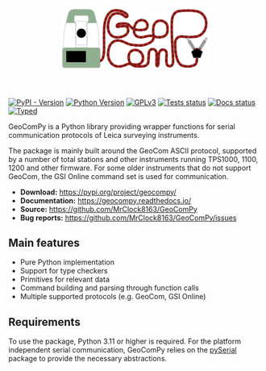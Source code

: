 <h1 align="center">
<img src="https://raw.githubusercontent.com/mrclock8163/geocompy/main/docs/geocompy_logo.png" alt="GeoComPy logo" width="300">
</h1><br>

[![PyPI - Version](https://img.shields.io/pypi/v/geocompy)](https://pypi.org/project/geocompy/)
[![Python Version](https://img.shields.io/python/required-version-toml?tomlFilePath=https%3A%2F%2Fraw.githubusercontent.com%2FMrClock8163%2FGeoComPy%2Frefs%2Fheads%2Fmain%2Fpyproject.toml)](https://pypi.org/project/geocompy/)
[![GPLv3](https://img.shields.io/github/license/mrclock8163/geocompy)](https://www.gnu.org/licenses/gpl-3.0.html)
[![Tests status](https://img.shields.io/github/actions/workflow/status/mrclock8163/geocompy/run-tests.yml?label=tests)](https://github.com/MrClock8163/GeoComPy)
[![Docs status](https://app.readthedocs.org/projects/geocompy/badge/?version=latest)](https://geocompy.readthedocs.io/latest/)
[![Typed](https://img.shields.io/pypi/types/geocompy)](https://pypi.org/project/geocompy/)

GeoComPy is a Python library providing wrapper functions for serial
communication protocols of Leica surveying instruments.

The package is mainly built around the GeoCom ASCII protocol, supported by
a number of total stations and other instruments running TPS1000, 1100, 1200
and other firmware. For some older instruments that do not support GeoCom,
the GSI Online command set is used for communication.

- **Download:** https://pypi.org/project/geocompy/
- **Documentation:** https://geocompy.readthedocs.io/
- **Source:** https://github.com/MrClock8163/GeoComPy
- **Bug reports:** https://github.com/MrClock8163/GeoComPy/issues

## Main features

- Pure Python implementation
- Support for type checkers
- Primitives for relevant data
- Command building and parsing through function calls
- Multiple supported protocols (e.g. GeoCom, GSI Online)

## Requirements

To use the package, Python 3.11 or higher is required.
For the platform independent serial communication, GeoComPy relies on the
[pySerial](https://pypi.org/project/pyserial/) package to provide the
necessary abstractions.
